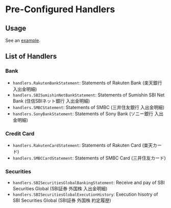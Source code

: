 Pre-Configured Handlers
=======================

## Usage

See an [example](https://github.com/nownabe/go-bqloader/blob/doc/examples/pre_configured_handlers/bqload.go).

## List of Handlers

### Bank

* `handlers.RakutenBankStatement`: Statements of Rakuten Bank (楽天銀行 入出金明細)
* `handlers.SBISumishinNetBankStatement`: Statements of Sumishin SBI Net Bank (住信SBIネット銀行 入出金明細)
* `handlers.SMBCStatement`: Statements of SMBC (三井住友銀行 入出金明細)
* `handlers.SonyBankStatement`: Statements of Sony Bank (ソニー銀行 入出金明細)

### Credit Card

* `handlers.RakutenCardStatement`: Statements of Rakuten Card (楽天カード)
* `handlers.SMBCCardStatement`: Statements of SMBC Card (三井住友カード)

### Securities

* `handlers.SBISecuritiesGlobalBankingStatement`: Receive and pay of SBI Securities Global (SBI証券 外国株 入出金明細)
* `handlers.SBISecuritiesGlobalExecutionHistory`: Execution hisotry of SBI Securities Global (SBI証券 外国株 約定履歴)

